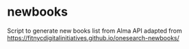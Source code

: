 # newbooks
Script to generate new books list from Alma API adapted from https://fitnycdigitalinitiatives.github.io/onesearch-newbooks/
